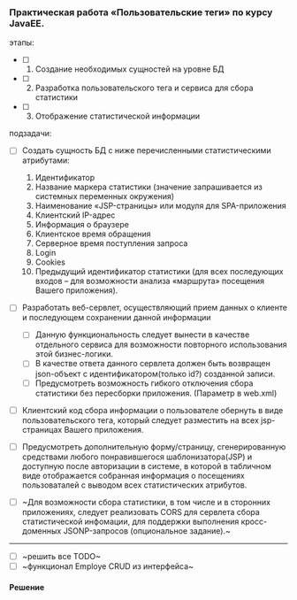 ### Практическая работа      «Пользовательские теги» по курсу JavaEE.
этапы:
- [ ] 1. Создание необходимых сущностей на уровне БД
- [ ] 2. Разработка пользовательского тега и сервиса для сбора статистики
- [ ] 3. Отображение статистической информации

подзадачи:    
- [ ] Создать сущность БД с ниже перечисленными статистическими атрибутами:
    1. Идентификатор
    2. Название маркера статистики (значение запрашивается из системных переменных окружения)
    3. Наименование «JSP-страницы» или модуля для SPA-приложения
    4. Клиентский IP-адрес
    5. Информация о браузере
    6. Клиентское время обращения
    7. Серверное время поступления запроса
    8. Login
    9. Cookies
    10. Предыдущий идентификатор статистики (для всех последующих входов – для
    возможности анализа «маршрута» посещения Вашего приложения).
      
- [ ] Разработать веб-сервлет, осуществляющий прием данных о клиенте и последующем сохранении данной информации
  - [ ] Данную функциональность следует вынести в качестве отдельного сервиса для возможности повторного использования этой бизнес-логики. 
  - [ ] В качестве ответа данного сервлета должен быть возвращен json-объект с идентификатором(только id?) созданной записи. 
  - [ ] Предусмотреть возможность гибкого отключения сбора статистики без пересборки приложения. (Параметр в web.xml)

- [ ] Клиентский код сбора информации о пользователе обернуть в виде пользовательского тега, который следует разместить на всех jsp-страницах Вашего приложения.
    
- [ ] Предусмотреть дополнительную форму/страницу, сгенерированную средствами любого понравившегося шаблонизатора(JSP) и доступную после авторизации в системе, в которой  в табличном виде отображается собранная информация о посещениях пользоваталей с выводом всех статистических атрибутов. 

- [ ] ~Для возможности сбора статистики, в том числе и в сторонних приложениях, следует реализовать CORS для сервлета сбора статистической инфомации, для поддержки выполнения кросс-доменных JSONP-запросов (опциональное задание).~

- - - 

- [ ] ~решить все TODO~
- [ ] ~функционал Employe CRUD из интерфейса~

#### Решение
